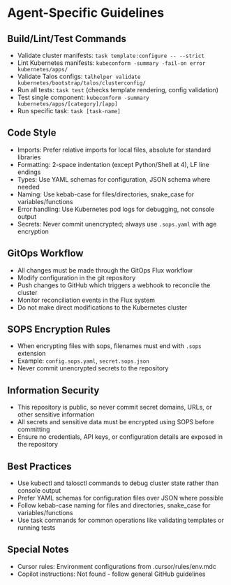 # Agent-Specific Guidelines

## Build/Lint/Test Commands
- Validate cluster manifests: `task template:configure -- --strict`
- Lint Kubernetes manifests: `kubeconform -summary -fail-on error kubernetes/apps/`
- Validate Talos configs: `talhelper validate kubernetes/bootstrap/talos/clusterconfig/`
- Run all tests: `task test` (checks template rendering, config validation)
- Test single component: `kubeconform -summary kubernetes/apps/[category]/[app]`
- Run specific task: `task [task-name]`

## Code Style
- Imports: Prefer relative imports for local files, absolute for standard libraries
- Formatting: 2-space indentation (except Python/Shell at 4), LF line endings
- Types: Use YAML schemas for configuration, JSON schema where needed
- Naming: Use kebab-case for files/directories, snake_case for variables/functions
- Error handling: Use Kubernetes pod logs for debugging, not console output
- Secrets: Never commit unencrypted; always use `.sops.yaml` with age encryption

## GitOps Workflow
- All changes must be made through the GitOps Flux workflow
- Modify configuration in the git repository
- Push changes to GitHub which triggers a webhook to reconcile the cluster
- Monitor reconciliation events in the Flux system
- Do not make direct modifications to the Kubernetes cluster

## SOPS Encryption Rules
- When encrypting files with sops, filenames must end with `.sops` extension
- Example: `config.sops.yaml`, `secret.sops.json`
- Never commit unencrypted secrets to the repository

## Information Security
- This repository is public, so never commit secret domains, URLs, or other sensitive information
- All secrets and sensitive data must be encrypted using SOPS before committing
- Ensure no credentials, API keys, or configuration details are exposed in the repository

## Best Practices
- Use kubectl and talosctl commands to debug cluster state rather than console output
- Prefer YAML schemas for configuration files over JSON where possible
- Follow kebab-case naming for files and directories, snake_case for variables/functions
- Use task commands for common operations like validating templates or running tests

## Special Notes
- Cursor rules: Environment configurations from .cursor/rules/env.mdc
- Copilot instructions: Not found - follow general GitHub guidelines